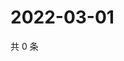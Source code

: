 # 2022-03-01

共 0 条

<!-- BEGIN WEIBO -->
<!-- 最后更新时间 Tue Mar 01 2022 01:12:09 GMT+0800 (China Standard Time) -->

<!-- END WEIBO -->
